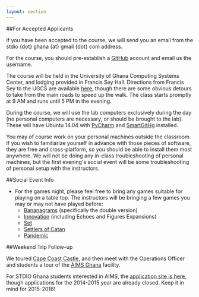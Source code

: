 ```yaml
---
layout: section
---
```

##For Accepted Applicants

If you have been accepted to the course, we will send you an email from the
stdio {dot} ghana {at} gmail {dot} com address.

For the course, you should pre-establish a [GitHub](http://github.com) account
and email us the username.

The course will be held in the University of Ghana Computing Systems Center, and
lodging provided in Francis Sey Hall.  Directions from Francis Sey to the UGCS
are available [here](https://goo.gl/maps/YVqLg), though there are some obvious
detours to take from the main roads to speed up the walk.  The class starts
promptly at 9 AM and runs until 5 PM in the evening.

During the course, we will use the lab computers exclusively during the day (no
personal computers are necessary, or should be brought to the lab).  These will
have Ubuntu 14.04 with [PyCharm](http://www.jetbrains.com/pycharm/) and
[SmartGitHg](http://www.syntevo.com/smartgithg/) installed.

You may of course work on your personal machines outside the classroom.  If you
wish to familiarize yourself in advance with those pieces of software, they are
free and cross-platform, so you should be able to install them most anywhere.
We will not be doing any in-class troubleshooting of personal machines, but the
first evening's social event will be some troubleshooting of personal setup with
the instructors.

##Social Event Info

- For the games night, please feel free to bring any games suitable for playing on
a table top.  The instructors will be bringing a few games you may or may not
have played before:
     - [Bananagrams](http://bananagram.net/) (specifically the double version)
     - [Innovation](http://www.asmadigames.com/detail_innovation.php) (including Echoes and Figures Expansions)
     - [Set](http://www.setgame.com/sites/default/files/instructions/SET%20INSTRUCTIONS%20-%20ENGLISH%208.23.11.pdf)
     - [Settlers of Catan](http://www.catan.com/)
     - [Pandemic](http://zmangames.com/product-details.php?id=1246)

##Weekend Trip Follow-up

We toured [Cape Coast Castle](http://www.capecoastcastlemuseum.com/1.html),
and then meet with the Operations Officer and students a tour of the
[AIMS Ghana](http://www.aims.edu.gh/) facility.

For STDIO Ghana students interested in AIMS, the
[application site is here](http://www.nexteinstein.org/), though applications
for the 2014-2015 year are already closed.  Keep it in mind for 2015-2016!
